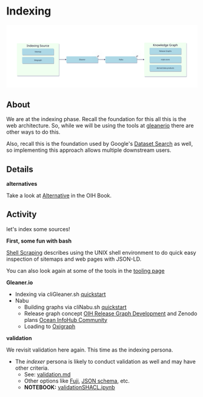 #  Indexing


![visual](./assets/dt_indexing.svg)

## About

We are at the indexing phase.  Recall the foundation for this all this is the web 
architecture.  So, while we will be using the tools at [gleanerio](https://github.com/gleanerio)
there are other ways to do this.

Also, recall this is the foundation used by Google's [Dataset Search](https://datasetsearch.research.google.com/) as well, so implementing 
this approach allows multiple downstream users. 


## Details

__alternatives__

Take a look at [Alternative](https://book.oceaninfohub.org/indexing/alternatives.html) 
in the OIH Book.  

## Activity

let's index some sources!  

__First, some fun with bash__

[Shell Scraping](./shellScraping.md) describes using the UNIX shell environment to do quick easy
inspection of sitemaps and web pages with JSON-LD.

You can also look again at some of the tools in the [tooling page](../../docs/tooling.md)


__Gleaner.io__

* Indexing via cliGleaner.sh [quickstart](../../docs/quickstart.md)
* Nabu
    * Building graphs via cliNabu.sh   [quickstart](../../docs/quickstart.md)
    * Release graph concept [OIH Release Graph Development](https://github.com/iodepo/odis-arch/tree/master/graphOps/releaseGraphs) and Zenodo plans  [Ocean InfoHub Community](https://zenodo.org/communities/oceaninfohub)
    * Loading to [Oxigraph](https://github.com/oxigraph/oxigraph)

__validation__

We revisit validation here again.  This time as the indexing persona.  

* The _indexer_ persona is likely to conduct validation as well and may have other criteria.
  * See: [validation.md](..%2F..%2Fdocs%2Fvalidation.md)
  * Other options like [Fuji](https://github.com/pangaea-data-publisher/fuji), [JSON schema](https://json-schema.org/), etc.
  * __NOTEBOOK:__ [validationSHACL.ipynb](../commons/notebooks/validationSHACL.ipynb)

